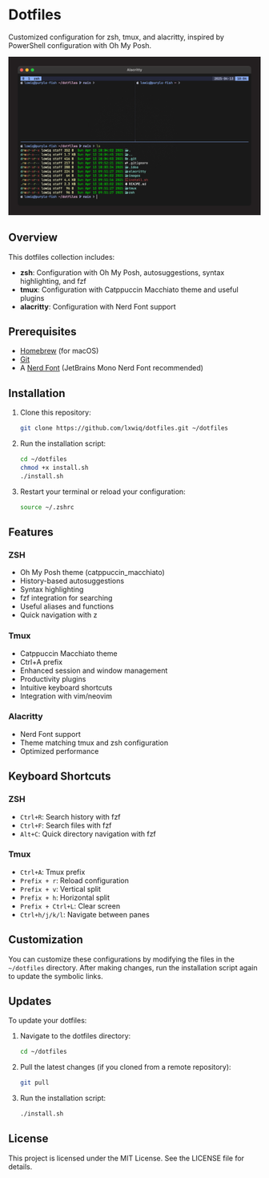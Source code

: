# Dotfiles

Customized configuration for zsh, tmux, and alacritty, inspired by PowerShell configuration with Oh My Posh.

![Screenshot](images/img.png)

## Overview

This dotfiles collection includes:

- **zsh**: Configuration with Oh My Posh, autosuggestions, syntax highlighting, and fzf
- **tmux**: Configuration with Catppuccin Macchiato theme and useful plugins
- **alacritty**: Configuration with Nerd Font support

## Prerequisites

- [Homebrew](https://brew.sh/) (for macOS)
- [Git](https://git-scm.com/)
- A [Nerd Font](https://www.nerdfonts.com/) (JetBrains Mono Nerd Font recommended)

## Installation

1. Clone this repository:
   ```bash
   git clone https://github.com/lxwiq/dotfiles.git ~/dotfiles
   ```

2. Run the installation script:
   ```bash
   cd ~/dotfiles
   chmod +x install.sh
   ./install.sh
   ```

3. Restart your terminal or reload your configuration:
   ```bash
   source ~/.zshrc
   ```

## Features

### ZSH

- Oh My Posh theme (catppuccin_macchiato)
- History-based autosuggestions
- Syntax highlighting
- fzf integration for searching
- Useful aliases and functions
- Quick navigation with z

### Tmux

- Catppuccin Macchiato theme
- Ctrl+A prefix
- Enhanced session and window management
- Productivity plugins
- Intuitive keyboard shortcuts
- Integration with vim/neovim

### Alacritty

- Nerd Font support
- Theme matching tmux and zsh configuration
- Optimized performance

## Keyboard Shortcuts

### ZSH

- `Ctrl+R`: Search history with fzf
- `Ctrl+F`: Search files with fzf
- `Alt+C`: Quick directory navigation with fzf

### Tmux

- `Ctrl+A`: Tmux prefix
- `Prefix + r`: Reload configuration
- `Prefix + v`: Vertical split
- `Prefix + h`: Horizontal split
- `Prefix + Ctrl+L`: Clear screen
- `Ctrl+h/j/k/l`: Navigate between panes

## Customization

You can customize these configurations by modifying the files in the `~/dotfiles` directory. After making changes, run the installation script again to update the symbolic links.

## Updates

To update your dotfiles:

1. Navigate to the dotfiles directory:
   ```bash
   cd ~/dotfiles
   ```

2. Pull the latest changes (if you cloned from a remote repository):
   ```bash
   git pull
   ```

3. Run the installation script:
   ```bash
   ./install.sh
   ```

## License

This project is licensed under the MIT License. See the LICENSE file for details.
